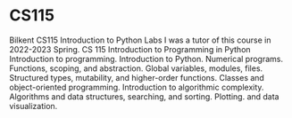 # CS115
Bilkent CS115 Introduction to Python Labs
I was a tutor of this course in 2022-2023 Spring.
CS 115 Introduction to Programming in Python
Introduction to programming. Introduction to Python. Numerical programs. Functions, scoping, and abstraction. Global variables, modules, files. Structured types, mutability, and higher-order functions. Classes and object-oriented programming. Introduction to algorithmic complexity. Algorithms and data structures, searching, and sorting. Plotting. and data visualization. 
